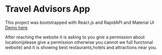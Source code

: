 # Travel Advisors App

This project was bootstrapped with React.js and RapidAPI and Material UI [Demo here](https://travel-advisors.netlify.app/).

After reaching the website it is asking to you give a permission about location(please give a permission otherwise you cannot we full functonal website) and it is showing best restaurants,hotels and attractions near you.

